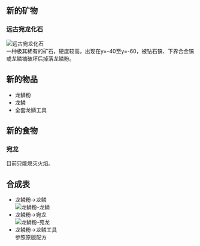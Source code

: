 ## 新的矿物
### 远古宛龙化石
![远古宛龙化石](https://i.328888.xyz/2023/04/04/ijXbWP.th.jpeg)  
一种极其稀有的矿石，硬度较高，出现在y=-40至y=-60，被钻石镐、下界合金镐或龙鳞镐破坏后掉落龙鳞粉。
## 新的物品
- 龙鳞粉  
- 龙鳞  
- 全套龙鳞工具
## 新的食物
### 宛龙
目前只能熄灭火焰。
## 合成表
- 龙鳞粉→龙鳞  
![龙鳞粉-龙鳞](https://i.328888.xyz/2023/04/04/ijpiAa.jpeg)  
- 龙鳞粉→宛龙  
![龙鳞粉-宛龙](https://i.328888.xyz/2023/04/04/ijmuJw.jpeg)
- 龙鳞粉→龙鳞工具  
参照原版配方
